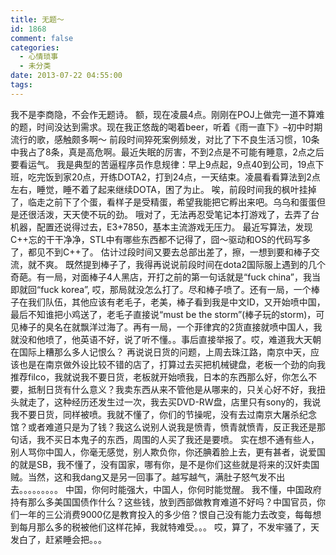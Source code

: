```yaml
---
title: 无题～
id: 1868
comment: false
categories:
  - 心情琐事
  - 未分类
date: 2013-07-22 04:55:00
tags:
---
```


我不是李商隐，不会作无题诗。
额，现在凌晨4点。刚刚在POJ上做完一道不算难的题，时间没达到需求。现在我正悠哉的喝着beer，听着《雨一直下》–初中时期流行的歌，感触颇多啊～
前段时间猝死案例频发，对比了下不良生活习惯，10条中我占了8条，真是高危啊。最近失眠的厉害，不到2点是不可能有睡意，2点之后要看运气。
我是典型的苦逼程序员作息规律：早上9点起，9点40到公司，19点下班，吃完饭到家20点，开练DOTA2，打到24点，一天结束。凌晨看看算法到2点左右，睡觉，睡不着了起来继续DOTA，困了为止。
唉，前段时间我的枫叶挂掉了，临走之前下了个蛋，看样子是受精蛋，希望我能把它孵出来吧。乌乌和蛋蛋但是还很活泼，天天使不玩的劲。
哦对了，无法再忍受笔记本打游戏了，去弄了台机器，配置还说得过去，E3+7850，基本主流游戏无压力。
最近写算法，发现C++忘的干干净净，STL中有哪些东西都不记得了，囧～驱动和OS的代码写多了，都见不到C++了。
估计过段时间又要去总部出差了，擦，一想到要和棒子交流，就不爽。
既然提到棒子了，我得再说说前段时间在dota2国际服上遇到的几个奇葩。有一局，对面棒子4人黑店，开打之前的第一句话就是“fuck china”，我当即就回“fuck korea”, 哎，那局就没怎么打了。尽和棒子喷了。还有一局，一个棒子在我们队伍，其他应该有老毛子，老美，棒子看到我是中文ID，又开始喷中国，最后不知谁把小鸡送了，老毛子直接说“must be the storm”(棒子玩的storm)，可见棒子的臭名在就飘洋过海了。再有一局，一个菲律宾的2货直接就喷中国人，我就没和他喷了，他英语不好，说了听不懂。。事后直接举报了。哎，难道我大天朝在国际上糟那么多人记恨么？
再说说日货的问题，上周去珠江路，南京中天，应该也是在南京做外设比较不错的店了，打算过去买把机械键盘，老板一个劲的向我推荐filco，我就说我不要日货，老板就开始喷我，日本的东西那么好，你怎么不要，抵制日货有什么意义？我卖东西从来不管他是从哪来的，只关心好不好，我扭头就走了，这种经历还发生过一次，我去买DVD-RW盘，店里只有sony的，我说我不要日货，同样被喷。我就不懂了，你们的节操呢，没有去过南京大屠杀纪念馆？或者难道只是为了钱？我这么说别人说我是愤青，愤青就愤青，反正我还是那句话，我不买日本鬼子的东西，周围的人买了我还是要喷。
实在想不通有些人，别人骂你中国人，你毫无感觉，别人欺负你，你还腆着脸上去，更有甚者，说爱国的就是SB，我不懂了，没有国家，哪有你，是不是你们这些就是将来的汉奸卖国贼。当然，这和我dang又是另一回事了。越写越气，满肚子怒气发不出去。。。。。。。。。
中国，你何时能强大，中国人，你何时能觉醒。
我不懂，中国政府持有那么多美国国债作什么？这些钱，放到西部做教育难道不好吗？中国官员，你们一年的三公消费9000亿是教育投入的多少倍？恨自己没有能力去改变，每每想到每月那么多的税被他们这样花掉，我就特难受。。。
哎，算了，不发牢骚了，天发白了，赶紧睡会把。。。